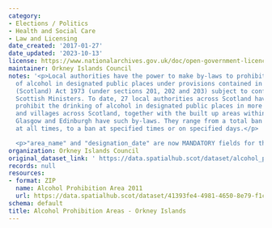 ```yaml
---
category:
- Elections / Politics
- Health and Social Care
- Law and Licensing
date_created: '2017-01-27'
date_updated: '2023-10-13'
license: https://www.nationalarchives.gov.uk/doc/open-government-licence/version/3/
maintainer: Orkney Islands Council
notes: '<p>Local authorities have the power to make by-laws to prohibit the drinking
  of alcohol in designated public places under provisions contained in the Local Government
  (Scotland) Act 1973 (under sections 201, 202 and 203) subject to confirmation by
  Scottish Ministers. To date, 27 local authorities across Scotland have by-laws which
  prohibit the drinking of alcohol in designated public places in more than 480 towns
  and villages across Scotland, together with the built up areas within the city of
  Glasgow and Edinburgh have such by-laws. They range from a total ban on drinking
  at all times, to a ban at specified times or on specified days.</p>

  <p>"area_name" and "designation_date" are now MANDATORY fields for this dataset.</p>'
organization: Orkney Islands Council
original_dataset_link: ' https://data.spatialhub.scot/dataset/alcohol_prohibition_areas-oi'
records: null
resources:
- format: ZIP
  name: Alcohol Prohibition Area 2011
  url: https://data.spatialhub.scot/dataset/41393fe4-4981-4650-8e79-f1c0b3ff89ff/resource/09c40395-fcb5-4462-88c4-326902db86fe/download/acohol-prohibition-area-2011.zip
schema: default
title: Alcohol Prohibition Areas - Orkney Islands
---
```

